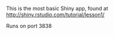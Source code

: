 This is the most basic Shiny app, found at http://shiny.rstudio.com/tutorial/lesson1/

Runs on port 3838
